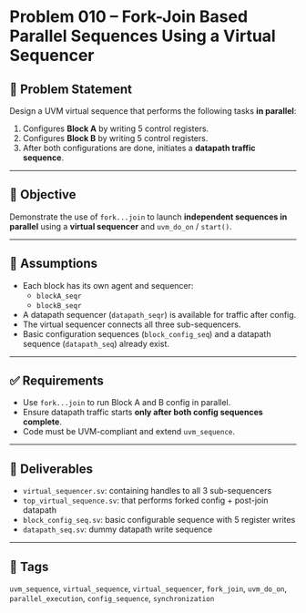 # Problem 010 – Fork-Join Based Parallel Sequences Using a Virtual Sequencer

## 📝 Problem Statement

Design a UVM virtual sequence that performs the following tasks **in parallel**:

1. Configures **Block A** by writing 5 control registers.
2. Configures **Block B** by writing 5 control registers.
3. After both configurations are done, initiates a **datapath traffic sequence**.

---

## 🧠 Objective

Demonstrate the use of `fork...join` to launch **independent sequences in parallel** using a **virtual sequencer** and `uvm_do_on` / `start()`.

---

## 🧩 Assumptions

- Each block has its own agent and sequencer:
  - `blockA_seqr`
  - `blockB_seqr`
- A datapath sequencer (`datapath_seqr`) is available for traffic after config.
- The virtual sequencer connects all three sub-sequencers.
- Basic configuration sequences (`block_config_seq`) and a datapath sequence (`datapath_seq`) already exist.

---

## ✅ Requirements

- Use `fork...join` to run Block A and B config in parallel.
- Ensure datapath traffic starts **only after both config sequences complete**.
- Code must be UVM-compliant and extend `uvm_sequence`.

---

## 📌 Deliverables

- `virtual_sequencer.sv`: containing handles to all 3 sub-sequencers
- `top_virtual_sequence.sv`: that performs forked config + post-join datapath
- `block_config_seq.sv`: basic configurable sequence with 5 register writes
- `datapath_seq.sv`: dummy datapath write sequence

---

## 🔗 Tags

`uvm_sequence`, `virtual_sequence`, `virtual_sequencer`, `fork_join`, `uvm_do_on`, `parallel_execution`, `config_sequence`, `synchronization`
